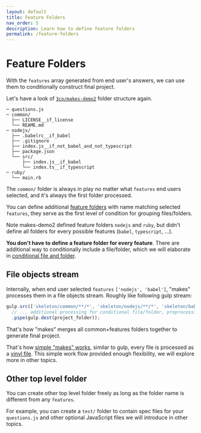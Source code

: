 ```yaml
---
layout: default
title: Feature Folders
nav_order: 5
description: Learn how to define feature folders
permalink: /feature-folders
---
```


# Feature Folders

With the `features` array generated from end user's answers, we can use them to conditionally construct final project.

Let's have a look of [`3cp/makes-demo2`](https://github.com/3cp/makes-demo2) folder structure again.

```
─ questions.js
─ common/
  ├── LICENSE__if_license
  └── REAME.md
─ nodejs/
  ├── .babelrc__if_babel
  ├── .gitignore
  ├── index.js__if_not_babel_and_not_typescript
  ├── package.json
  └── src/
      ├── index.js__if_babel
      └── index.ts__if_typescript
─ ruby/
  └── main.rb
```

The `common/` folder is always in play no matter what `features` end users selected, and it's always the first folder processed.

You can define additional [feature folders](feature-folders) with name matching selected `features`, they serve as the first level of condition for grouping files/folders.

Note makes-demo2 defined feature folders `nodejs` and `ruby`, but didn't define all folders for every possible features (`babel`, `typescript`, ...).

**You don't have to define a feature folder for every feature**. There are additional way to conditionally include a file/folder, which we will elaborate in [conditional file and folder](conditional-file-and-folder).

## File objects stream

Internally, when end user selected `features` `['nodejs', 'babel']`, "makes" processes them in a file objects stream. Roughly like following gulp stream:

```js
gulp.src(['skeleton/common/**/*', 'skeleton/nodejs/**/*', 'skeleton/babel/**/*'])
  // ... additional processing for conditional file/folder, preprocessing ...
  .pipe(gulp.dest(project_folder));
```

That's how "makes" merges all common+features folders together to generate final project.

That's how [simple "makes" works](https://github.com/3cp/makes/blob/master/lib/write-project/index.js), similar to gulp, every file is processed as a [vinyl file](https://github.com/gulpjs/vinyl). This simple work flow provided enough flexibility, we will explore more in other topics.

## Other top level folder

You can create other top level folder freely as long as the folder name is different from any `features`.

For example, you can create a `test/` folder to contain spec files for your `questions.js` and other optional JavaScript files we will introduce in other topics.

